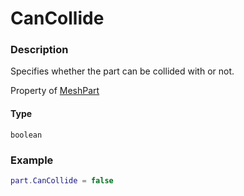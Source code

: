 # CanCollide

### Description

Specifies whether the part can be collided with or not.

Property of [MeshPart](/classes/MeshPart/)

#### Type

`boolean`

### Example

```lua
part.CanCollide = false
```
